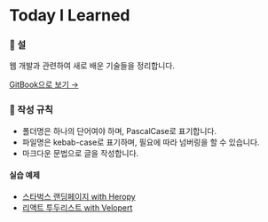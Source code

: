 # Today I Learned

### 🌱 설

웹 개발과 관련하여 새로 배운 기술들을 정리합니다.

[GitBook으로 보기 →](https://inhwalee.gitbook.io/til/)

### 📃 작성 규칙

* 폴더명은 하나의 단어여야 하며, PascalCase로 표기합니다.
* 파일명은 kebab-case로 표기하며, 필요에 따라 넘버링을 할 수 있습니다.
* 마크다운 문법으로 글을 작성합니다.

#### 실습 예제

* [스타벅스 랜딩페이지 with Heropy](https://github.com/014ee/TIL/tree/main/html/starbucks)
* [리액트 투두리스트 with Velopert](https://github.com/014ee/TIL/tree/main/react/todo-app)
